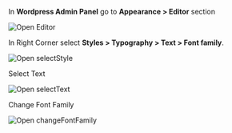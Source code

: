 <!-- ## How to change global font family -->

In **Wordpress Admin Panel** go to **Appearance > Editor** section

![Open Editor](/img/tutorial/gff1OpenEditor.png)

In Right Corner select **Styles > Typography > Text > Font family**. 

![Open selectStyle](/img/tutorial/gff2selectStyle.png)

Select Text

![Open selectText](/img/tutorial/gff3selectText.png)

Change Font Family

![Open changeFontFamily](/img/tutorial/gff4changeFontFamily.png)